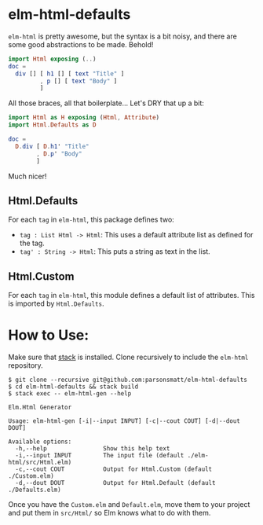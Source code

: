 # elm-html-defaults

`elm-html` is pretty awesome, but the syntax is a bit noisy, and there are some good abstractions to be made. Behold!

```elm
import Html exposing (..)
doc = 
  div [] [ h1 [] [ text "Title" ]
         , p [] [ text "Body" ]
         ]
```

All those braces, all that boilerplate... Let's DRY that up a bit:

```elm
import Html as H exposing (Html, Attribute)
import Html.Defaults as D

doc =
  D.div [ D.h1' "Title"
        , D.p' "Body"
        ]
```

Much nicer!

## Html.Defaults

For each `tag` in `elm-html`, this package defines two:

* `tag : List Html -> Html`: This uses a default attribute list as defined for the tag.
* `tag' : String -> Html`: This puts a string as text in the list.

## Html.Custom

For each `tag` in `elm-html`, this module defines a default list of attributes.
This is imported by `Html.Defaults`.

# How to Use:

Make sure that [stack](https://github.com/commercialhaskell/stack) is installed.
Clone recursively to include the `elm-html` repository.

    $ git clone --recursive git@github.com:parsonsmatt/elm-html-defaults
    $ cd elm-html-defaults && stack build
    $ stack exec -- elm-html-gen --help

    Elm.Html Generator

    Usage: elm-html-gen [-i|--input INPUT] [-c|--cout COUT] [-d|--dout DOUT]

    Available options:
      -h,--help                Show this help text
      -i,--input INPUT         The input file (default ./elm-html/src/Html.elm)
      -c,--cout COUT           Output for Html.Custom (default ./Custom.elm)
      -d,--dout DOUT           Output for Html.Default (default ./Defaults.elm)

Once you have the `Custom.elm` and `Default.elm`, move them to your project and put them in `src/Html/` so Elm knows what to do with them.

